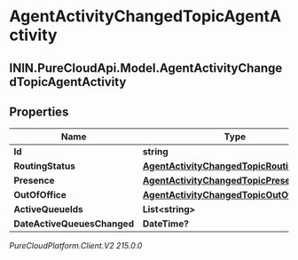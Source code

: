 # AgentActivityChangedTopicAgentActivity

## ININ.PureCloudApi.Model.AgentActivityChangedTopicAgentActivity

## Properties

|Name | Type | Description | Notes|
|------------ | ------------- | ------------- | -------------|
| **Id** | **string** |  | [optional] |
| **RoutingStatus** | [**AgentActivityChangedTopicRoutingStatus**](AgentActivityChangedTopicRoutingStatus) |  | [optional] |
| **Presence** | [**AgentActivityChangedTopicPresence**](AgentActivityChangedTopicPresence) |  | [optional] |
| **OutOfOffice** | [**AgentActivityChangedTopicOutOfOffice**](AgentActivityChangedTopicOutOfOffice) |  | [optional] |
| **ActiveQueueIds** | **List&lt;string&gt;** |  | [optional] |
| **DateActiveQueuesChanged** | **DateTime?** |  | [optional] |



_PureCloudPlatform.Client.V2 215.0.0_
